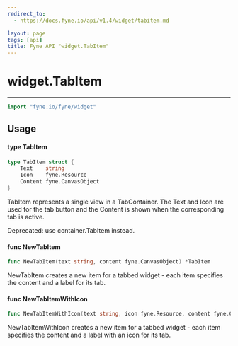 ```yaml
---
redirect_to:
  - https://docs.fyne.io/api/v1.4/widget/tabitem.md

layout: page
tags: [api]
title: Fyne API "widget.TabItem"
---
```



# widget.TabItem
---
```go
import "fyne.io/fyne/widget"
```

## Usage

#### type TabItem

```go
type TabItem struct {
	Text    string
	Icon    fyne.Resource
	Content fyne.CanvasObject
}
```

TabItem represents a single view in a TabContainer. The Text and Icon are used for the tab button and the Content is shown when the corresponding tab is active.


<div class="deprecated">
Deprecated: use container.TabItem instead.</div>

#### func  NewTabItem

```go
func NewTabItem(text string, content fyne.CanvasObject) *TabItem
```
NewTabItem creates a new item for a tabbed widget - each item specifies the content and a label for its tab.

#### func  NewTabItemWithIcon

```go
func NewTabItemWithIcon(text string, icon fyne.Resource, content fyne.CanvasObject) *TabItem
```
NewTabItemWithIcon creates a new item for a tabbed widget - each item specifies the content and a label with an icon for its tab.
